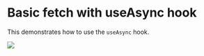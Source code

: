 # Basic fetch with useAsync hook

This demonstrates how to use the `useAsync` hook.

 [![](https://img.shields.io/badge/live-demo-blue.svg)](https://react-async.async-library.now.sh/examples/basic-hook)

